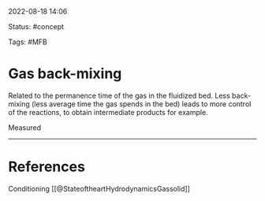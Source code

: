  2022-08-18  14:06

Status: #concept

Tags: #MFB 

# Gas back-mixing

Related to the permanence time of the gas in the fluidized bed. Less back-mixing (less average time the gas spends in the bed) leads to more control of the reactions, to obtain intermediate products for example.

Measured






---
# References

Conditioning
[[@StateoftheartHydrodynamicsGassolid]]